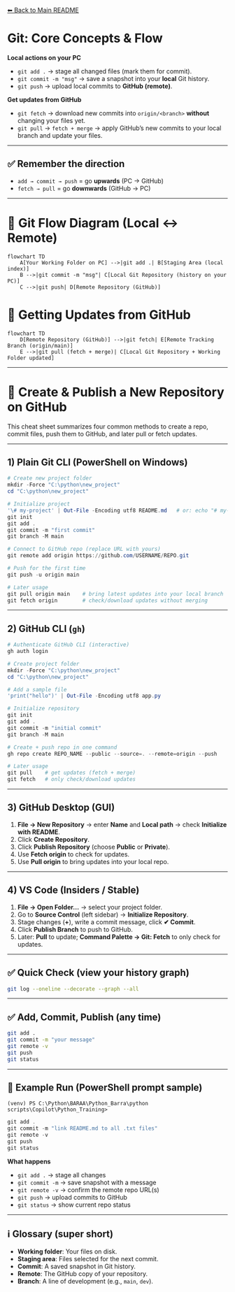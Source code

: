 [⬅ Back to Main README](../README.md)

# Git: Core Concepts & Flow

**Local actions on your PC**  
- `git add .` → stage all changed files (mark them for commit).  
- `git commit -m "msg"` → save a snapshot into your **local** Git history.  
- `git push` → upload local commits to **GitHub (remote)**.  

**Get updates from GitHub**  
- `git fetch` → download new commits into `origin/<branch>` **without** changing your files yet.  
- `git pull` → `fetch + merge` → apply GitHub’s new commits to your local branch and update your files.  

---

## ✅ Remember the direction

- `add → commit → push` = go **upwards** (PC → GitHub)  
- `fetch → pull` = go **downwards** (GitHub → PC)

---

# 🔹 Git Flow Diagram (Local ↔ Remote)

```mermaid
flowchart TD
    A[Your Working Folder on PC] -->|git add .| B[Staging Area (local index)]
    B -->|git commit -m "msg"| C[Local Git Repository (history on your PC)]
    C -->|git push| D[Remote Repository (GitHub)]
```

# 🔹 Getting Updates from GitHub

```mermaid
flowchart TD
    D[Remote Repository (GitHub)] -->|git fetch| E[Remote Tracking Branch (origin/main)]
    E -->|git pull (fetch + merge)| C[Local Git Repository + Working Folder updated]
```

---

# 📘 Create & Publish a New Repository on GitHub

This cheat sheet summarizes four common methods to create a repo, commit files, push them to GitHub, and later pull or fetch updates.

---

## 1) Plain Git CLI (PowerShell on Windows)

```powershell
# Create new project folder
mkdir -Force "C:\python\new_project"
cd "C:\python\new_project"

# Initialize project
'\# my-project' | Out-File -Encoding utf8 README.md   # or: echo "# my-project" > README.md
git init
git add .
git commit -m "first commit"
git branch -M main

# Connect to GitHub repo (replace URL with yours)
git remote add origin https://github.com/USERNAME/REPO.git

# Push for the first time
git push -u origin main

# Later usage
git pull origin main    # bring latest updates into your local branch
git fetch origin        # check/download updates without merging
```

---

## 2) GitHub CLI (`gh`)

```powershell
# Authenticate GitHub CLI (interactive)
gh auth login

# Create project folder
mkdir -Force "C:\python\new_project"
cd "C:\python\new_project"

# Add a sample file
'print("hello")' | Out-File -Encoding utf8 app.py

# Initialize repository
git init
git add .
git commit -m "initial commit"
git branch -M main

# Create + push repo in one command
gh repo create REPO_NAME --public --source=. --remote=origin --push

# Later usage
git pull    # get updates (fetch + merge)
git fetch   # only check/download updates
```

---

## 3) GitHub Desktop (GUI)

1. **File → New Repository** → enter **Name** and **Local path** → check **Initialize with README**.  
2. Click **Create Repository**.  
3. Click **Publish Repository** (choose **Public** or **Private**).  
4. Use **Fetch origin** to check for updates.  
5. Use **Pull origin** to bring updates into your local repo.

---

## 4) VS Code (Insiders / Stable)

1. **File → Open Folder…** → select your project folder.  
2. Go to **Source Control** (left sidebar) → **Initialize Repository**.  
3. Stage changes (**+**), write a commit message, click **✔ Commit**.  
4. Click **Publish Branch** to push to GitHub.  
5. Later: **Pull** to update; **Command Palette → Git: Fetch** to only check for updates.

---

## ✅ Quick Check (view your history graph)

```bash
git log --oneline --decorate --graph --all
```

---

## ✅ Add, Commit, Publish (any time)

```bash
git add .
git commit -m "your message"
git remote -v
git push
git status
```

---

## 🔁 Example Run (PowerShell prompt sample)

```text
(venv) PS C:\Python\BARAA\Python_Barra\python scripts\Copilot\Python_Training>
```

```powershell
git add .
git commit -m "link README.md to all .txt files"
git remote -v
git push
git status
```

**What happens**  
- `git add .` → stage all changes  
- `git commit -m` → save snapshot with a message  
- `git remote -v` → confirm the remote repo URL(s)  
- `git push` → upload commits to GitHub  
- `git status` → show current repo status

---

## ℹ️ Glossary (super short)
- **Working folder**: Your files on disk.  
- **Staging area**: Files selected for the next commit.  
- **Commit**: A saved snapshot in Git history.  
- **Remote**: The GitHub copy of your repository.  
- **Branch**: A line of development (e.g., `main`, `dev`).

